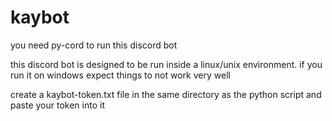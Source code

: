 # kaybot

you need py-cord to run this discord bot

this discord bot is designed to be run inside a linux/unix environment. if you run it on windows expect things to not work very well

create a kaybot-token.txt file in the same directory as the python script and paste your token into it
